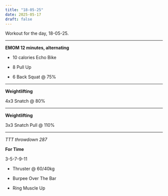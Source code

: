 ```yaml
---
title: "18-05-25"
date: 2025-05-17
draft: false
---
```


Workout for the day, 18-05-25.

---

**EMOM 12 minutes, alternating**

- 10 calories Echo Bike

- 8 Pull Up

- 6 Back Squat @ 75%

---

**Weightlifting**

4x3 Snatch @ 80%

---

**Weightlifting**

3x3 Snatch Pull @ 110%

---

*TTT throwdown 287*

**For Time**

3-5-7-9-11

- Thruster @ 60/40kg

- Burpee Over The Bar

- Ring Muscle Up


